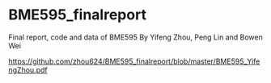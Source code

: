 # BME595_finalreport
Final report, code and data of BME595
By Yifeng Zhou, Peng Lin and Bowen Wei

https://github.com/zhou624/BME595_finalreport/blob/master/BME595_YifengZhou.pdf
